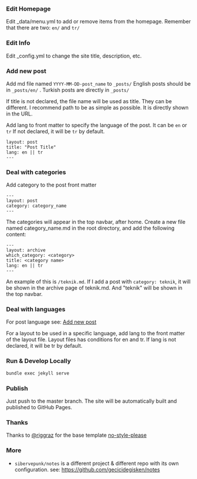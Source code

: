 ### Edit Homepage
Edit _data/menu.yml to add or remove items from the homepage. Remember that there are two: `en/` and `tr/`

### Edit Info
Edit _config.yml to change the site title, description, etc.

### Add new post
Add md file named  `YYYY-MM-DD-post_name` to `_posts/`
English posts should be in `_posts/en/` . Turkish posts are directly in `_posts/`

If title is not declared, the file name will be used as title. They can be different. I recommend path to be as simple as possible. It is directly shown in the URL.

Add lang to front matter to specify the language of the post. It can be `en` or `tr` If not declared, it will be `tr` by default.

```---
layout: post
title: "Post Title"
lang: en || tr
---
```

### Deal with categories
Add category to the post front matter
```
---
layout: post
category: category_name
---
```

The categories will appear in the top navbar, after home.
Create a new file named category_name.md in the root directory, and add the following content:
```
---
layout: archive
which_category: <category>
title: <category name>
lang: en || tr
---
```
An example of this is `/teknik.md`. If I add a post with `category: teknik`, it will be shown in the archive page of teknik.md. And "teknik" will be shown in the top navbar.


### Deal with languages

For post language see: [Add new post](#add-new-post)

For a layout to be used in a specific language, add lang to the front matter of the layout file.
Layout files has conditions for en and tr. If lang is not declared, it will be tr by default.

### Run & Develop Locally

```bash
bundle exec jekyll serve
```

### Publish
Just push to the master branch. The site will be automatically built and published to GitHub Pages.


### Thanks
Thanks to [@riggraz](https://github.com/riggraz) for the base template [no-style-please](https://github.com/riggraz/no-style-please)


### More
- `sibervepunk/notes` is a different project & different repo with its own configuration. 
see: https://github.com/gecicidegisken/notes